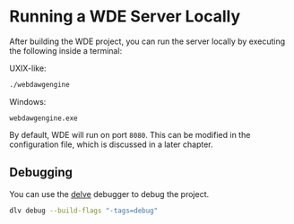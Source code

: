 # Running a WDE Server Locally

After building the WDE project, you can run the server locally by executing the following inside a terminal:

UXIX-like:
```sh
./webdawgengine
```

Windows:
```
webdawgengine.exe
```

By default, WDE will run on port `8080`.
This can be modified in the configuration file, which is discussed in a later chapter.

## Debugging
You can use the [delve](https://github.com/go-delve/delve) debugger to debug the project.

```sh
dlv debug --build-flags "-tags=debug"
```